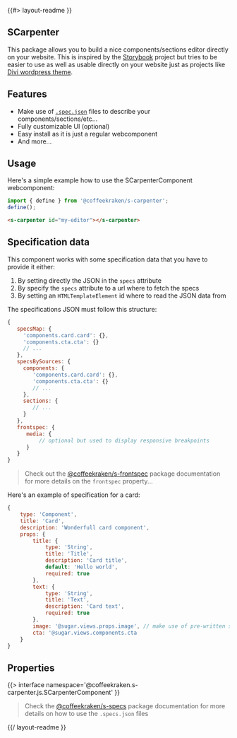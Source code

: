 <!--
/**
 * @name            README
 * @namespace       doc
 * @type            Markdown
 * @platform        md
 * @status          stable
 * @menu            Documentation           /doc/readme
 *
 * @since           2.0.0
 * @author    Olivier Bossel <olivier.bossel@gmail.com> (https://coffeekraken.io)
 */
-->

{{#> layout-readme }}

## SCarpenter

This package allows you to build a nice components/sections editor directly on your website.
This is inspired by the [Storybook](https://storybook.js.org/) project but tries to be easier to use
as well as usable directly on your website just as projects like [Divi wordpress theme](https://www.elegantthemes.com/gallery/divi/).

## Features

-   Make use of [`.spec.json`](/package/@coffeekraken/s-specs/doc/readme) files to describe your components/sections/etc...
-   Fully customizable UI (optional)
-   Easy install as it is just a regular webcomponent
-   And more...

## Usage

Here's a simple example how to use the SCarpenterComponent webcomponent:

```js
import { define } from '@coffeekraken/s-carpenter';
define();
```

```html
<s-carpenter id="my-editor"></s-carpenter>
```

## Specification data

This component works with some specification data that you have to provide it either:

1. By setting directly the JSON in the `specs` attribute
2. By specify the `specs` attribute to a url where to fetch the specs
3. By setting an `HTMLTemplateElement` id where to read the JSON data from

The specifications JSON must follow this structure:

```js
{
   specsMap: {
     'components.card.card': {},
     'components.cta.cta': {}
     // ...
   },
   specsBySources: {
     components: {
        'components.card.card': {},
        'components.cta.cta': {}
        // ...
     },
     sections: {
        // ...
     }
   },
   frontspec: {
      media: {
          // optional but used to display responsive breakpoints
      }
   }
}
```

> Check out the [@coffeekraken/s-frontspec](/package/@coffeekraken/s-frontspec/doc/readme) package documentation for more details on the `frontspec` property...

Here's an example of specification for a card:

```js
{
    type: 'Component',
    title: 'Card',
    description: 'Wonderfull card component',
    props: {
        title: {
            type: 'String',
            title: 'Title',
            description: 'Card title',
            default: 'Hello world',
            required: true
        },
        text: {
            type: 'String',
            title: 'Text',
            description: 'Card text',
            required: true
        },
        image: '@sugar.views.props.image', // make use of pre-written specs from the @coffeekraken/sugar package
        cta: '@sugar.views.components.cta
    }
}
```

## Properties

{{> interface namespace='@coffeekraken.s-carpenter.js.SCarpenterComponent' }}

> Check the [@coffeekraken/s-specs](/package/@coffeekraken/s-specs/doc/readme) package documentation for more details on how to use the `.specs.json` files

{{/ layout-readme }}
